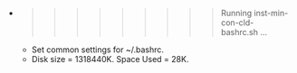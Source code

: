 * >>>>>>>>> Running inst-min-con-cld-bashrc.sh ...
  * Set common settings for ~/.bashrc.
  * Disk size = 1318440K. Space Used = 28K.
